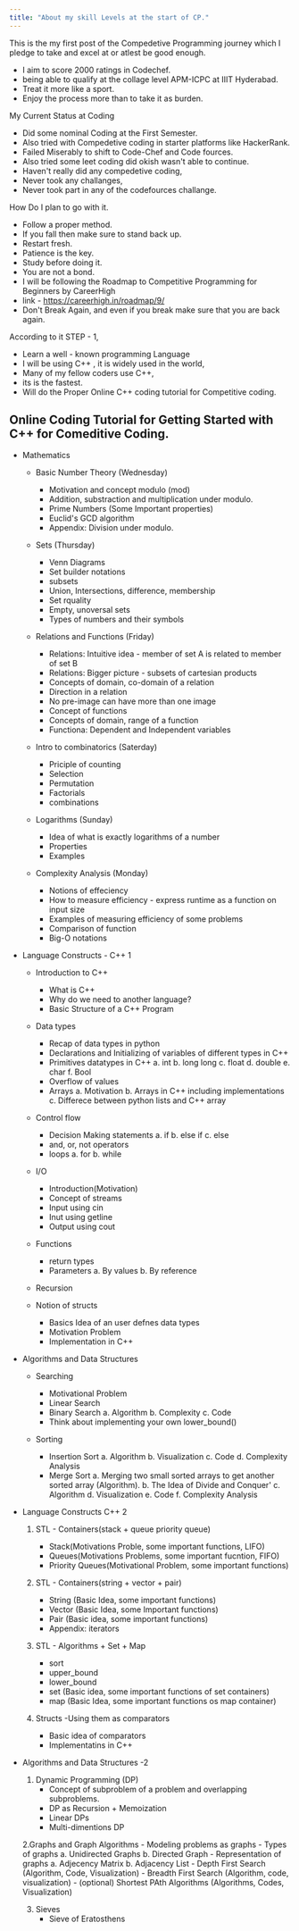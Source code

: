 ```yaml
---
title: "About my skill Levels at the start of CP."
---
```



This is the my first post of the Compedetive Programming journey which I pledge to take and excel at or atlest be good enough.
- I aim to score 2000 ratings in Codechef.
- being able to qualify at the collage level APM-ICPC at IIIT Hyderabad.
- Treat it more like a sport.
- Enjoy the process more than to take it as burden.

My Current Status at Coding
- Did some nominal Coding at the First Semester.
- Also tried with Compedetive coding in starter platforms like HackerRank.
- Failed Miserably to shift to Code-Chef and Code fources.
- Also tried some leet coding did okish wasn't able to continue.
- Haven't really did any compedetive coding,
- Never took any challanges,
- Never took part in any of the codefources challange.

How Do I plan to go with it.
- Follow a proper method.
- If you fall then make sure to stand back up.
- Restart fresh.
- Patience is the key.
- Study before doing it.
- You are not a bond.
- I will be following the Roadmap to Competitive Programming for Beginners by CareerHigh
- link - https://careerhigh.in/roadmap/9/
- Don't Break Again, and even if you break make sure that you are back again.

According to it STEP - 1,
- Learn a well - known programming Language
- I will be using C++ , it is widely used in the world,
- Many of my fellow coders use C++,
- its is the fastest.
- Will do the Proper Online C++ coding tutorial for Competitive coding.

## Online Coding Tutorial for Getting Started with C++ for Comeditive Coding.

- Mathematics 
	- Basic Number Theory (Wednesday)
		- Motivation and concept modulo (mod)
		- Addition, substraction and multiplication under modulo.
		- Prime Numbers (Some Important properties)
		- Euclid's GCD algorithm
		- Appendix: Division under modulo.

	- Sets (Thursday)
		- Venn Diagrams
		- Set builder notations
		- subsets
		- Union, Intersections, difference, membership
		- Set rquality
		- Empty, unoversal sets
		- Types of numbers and their symbols

	- Relations and Functions (Friday)
		- Relations: Intuitive idea - member of set A is related to member of set B
		- Relations: Bigger picture - subsets of cartesian products
		- Concepts of domain, co-domain of a relation
		- Direction in a relation
		- No pre-image can have more than one image
		- Concept of functions
		- Concepts of domain, range of a function
		- Functiona: Dependent and Independent variables

	- Intro to combinatorics (Saterday)
		- Priciple of counting
		- Selection
		- Permutation
		- Factorials
		- combinations

	- Logarithms (Sunday)
		- Idea of what is exactly logarithms of a number
		- Properties
		- Examples

	- Complexity Analysis (Monday)
		- Notions of effeciency
		- How to measure efficiency - express runtime as a function on input size 
		- Examples of measuring efficiency of some problems
		- Comparison of function
		- Big-O notations

- Language Constructs - C++ 1
	- Introduction to C++ 
		- What is C++
		- Why do we need to another language?
		- Basic Structure of a C++ Program

	- Data types
		- Recap of data types in python
		- Declarations and Initializing of variables of different types in C++
		- Primitives datatypes in C++
			a. int
			b. long long
			c. float
			d. double
			e. char
			f. Bool
		- Overflow of values
		- Arrays
			a. Motivation
			b. Arrays in C++ including implementations
			c. Differece between python lists and C++ array

	- Control flow
		- Decision Making statements
			a. if
			b. else if
			c. else
		- and, or, not operators
		- loops
			a. for
			b. while

	- I/O
		- Introduction(Motivation)
		- Concept of streams
		- Input using cin
		- Inut using getline
		- Output using cout

	- Functions
		- return types
		- Parameters
			a. By values
			b. By reference

	- Recursion
	- Notion of structs
		- Basics Idea of an user defnes data types
		- Motivation Problem
		- Implementation in C++

- Algorithms and Data  Structures  	
	- Searching
		- Motivational Problem
		- Linear Search
		- Binary Search
			a. Algorithm
			b. Complexity
			c. Code
		- Think about implementing your own lower_bound()

	- Sorting
		- Insertion Sort
			a. Algorithm
			b. Visualization
			c. Code
			d. Complexity Analysis
		- Merge Sort
			a. Merging two small sorted arrays to get another sorted array (Algorithm).
			b. The Idea of Divide and Conquer'
			c. Algorithm
			d. Visualization
			e. Code
			f. Complexity Analysis

- Language Constructs C++ 2
	1. STL - Containers(stack + queue  priority queue) 
		- Stack(Motivations Proble, some important functions, LIFO)
		- Queues(Motivations Problems, some important fucntion, FIFO)
		- Priority Queues(Motivational Problem, some important functions)

	2. STL - Containers(string + vector + pair)
		- String (Basic Idea, some important functions)
		- Vector (Basic Idea, some Important functions)
		- Pair (Basic idea, some important functions)
		- Appendix: iterators

	3. STL - Algorithms + Set + Map
		- sort
		- upper_bound
		- lower_bound
		- set (Basic idea, some important functions of set containers)
		- map (Basic Idea, some important functions os map container)

	4. Structs -Using them as comparators
		- Basic idea of comparators
		- Implementatins in C++

- Algorithms and Data Structures -2
	1. Dynamic Programming (DP)
		- Concept of subproblem of a problem and overlapping subproblems.
		- DP as Recursion + Memoization
		- Linear DPs
		- Multi-dimentions DP

	2.Graphs and Graph Algorithms
		- Modeling problems as graphs
		- Types of graphs
			a. Unidirected Graphs
			b. Directed Graph
		- Representation of graphs
			a. Adjecency Matrix
			b. Adjacency List
		- Depth First Search (Algorithm, Code, Visualization)
		- Breadth First Search (Algorithm, code, visualization)
		- (optional) Shortest PAth Algorithms (Algorithms, Codes, Visualization)

	3. Sieves
		- Sieve of Eratosthens